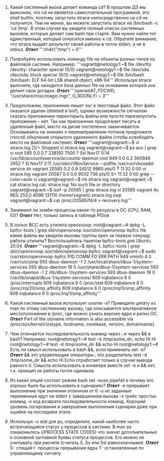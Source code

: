 1. Какой системный вызов делает команда cd? В прошлом ДЗ мы выяснили, что cd не является самостоятельной программой, 
это shell builtin, поэтому запустить strace непосредственно на cd не получится. Тем не менее, вы можете запустить 
strace на /bin/bash -c 'cd /tmp'. В этом случае вы увидите полный список системных вызовов, которые делает сам bash при старте.
Вам нужно найти тот единственный, который относится именно к cd. Обратите внимание, что strace выдаёт результат своей работы в поток stderr, а не в stdout.
***Ответ***
'''chdir("/tmp") = 0'''

2. Попробуйте использовать команду file на объекты разных типов на файловой системе. Например:
'''vagrant@netology1:~$ file /dev/tty
   /dev/tty: character special (5/0)
   vagrant@netology1:~$ file /dev/sda
   /dev/sda: block special (8/0)
   vagrant@netology1:~$ file /bin/bash
   /bin/bash: ELF 64-bit LSB shared object, x86-64'''
Используя strace выясните, где находится база данных file на основании которой она делает свои догадки.
***Ответ***
'''openat(AT_FDCWD, "/usr/share/misc/magic.mgc", O_RDONLY) = 3'''

3. Предположим, приложение пишет лог в текстовый файл. Этот файл оказался удален (deleted в lsof), однако возможности сигналом сказать приложению переоткрыть файлы
или просто перезапустить приложение – нет. Так как приложение продолжает писать в удаленный файл, место на диске постепенно заканчивается. 
Основываясь на знаниях о перенаправлении потоков предложите способ обнуления открытого удаленного файла (чтобы освободить место на файловой системе).
***Ответ***
'''vagrant@vagrant:~$ vi strace.log
[3]+  Stopped                 vi strace.log
vagrant@vagrant:~$ ps aux | grep vi
root         585  0.0  0.7 238192  7500 ?        Ssl  Nov17   0:14 /usr/lib/accountsservice/accounts-daemon
root         949  0.0  0.2 360948  2952 ?        Sl   Nov17   2:11 /usr/sbin/VBoxService --pidfile /var/run/vboxadd-service.sh
vagrant    20585  0.2  0.9  24512  9960 pts/0    T    11:32   0:00 vi strace.log
vagrant    20587  0.0  0.0   9032   736 pts/0    S+   11:32   0:00 grep --color=auto vi
vagrant@vagrant:~$ rm strace.log
vagrant@vagrant:~$ cat strace.log
cat: strace.log: No such file or directory
vagrant@vagrant:~$ lsof -p 20585 | grep strace.log
vi      20585 vagrant    4u   REG  253,0     4096 131110 /home/vagrant/.strace.log.swp
vagrant@vagrant:~$ cat /proc/20585/fd/4 > recovery.log'''

4. Занимают ли зомби-процессы какие-то ресурсы в ОС (CPU, RAM, IO)?
***Ответ***
Нет, только запись в таблице PIDов

5. В iovisor BCC есть утилита opensnoop:
root@vagrant:~# dpkg -L bpfcc-tools | grep sbin/opensnoop
/usr/sbin/opensnoop-bpfcc
На какие файлы вы увидели вызовы группы open за первую секунду работы утилиты? Воспользуйтесь пакетом bpfcc-tools для Ubuntu 20.04. 
***Ответ***
'''vagrant@vagrant:~$ dpkg -L bpfcc-tools | grep sbin/opensnoop
/usr/sbin/opensnoop-bpfcc
vagrant@vagrant:~$ sudo /usr/sbin/opensnoop-bpfcc
PID    COMM               FD ERR PATH
949    vminfo              4   0 /var/run/utmp
593    dbus-daemon        -1   2 /usr/local/share/dbus-1/system-services
593    dbus-daemon        18   0 /usr/share/dbus-1/system-services
593    dbus-daemon        -1   2 /lib/dbus-1/system-services
593    dbus-daemon        18   0 /var/lib/snapd/dbus-1/system-services/
609    irqbalance          6   0 /proc/interrupts
609    irqbalance          6   0 /proc/stat
609    irqbalance          6   0 /proc/irq/20/smp_affinity
609    irqbalance          6   0 /proc/irq/0/smp_affinity
609    irqbalance          6   0 /proc/irq/1/smp_affinity'''

6. Какой системный вызов использует uname -a? Приведите цитату из man по этому системному вызову,
где описывается альтернативное местоположение в /proc, где можно узнать версию ядра и релиз ОС.
***Ответ***
Part of the utsname information is also accessible  via  /proc/sys/kernel/{ostype, hostname, osrelease, version, domainname}.

7. Чем отличается последовательность команд через ; и через && в bash? Например:
root@netology1:~# test -d /tmp/some_dir; echo Hi
Hi
root@netology1:~# test -d /tmp/some_dir && echo Hi
root@netology1:~#
Есть ли смысл использовать в bash &&, если применить set -e?
***Ответ***
&& это управляющие операторы
; это разделитель 
test -d /tmp/some_dir && echo Hi Echo отработает только в случае вывода равного 0.
Смысла использовать в конвеере вместе set -e и && нет, т.к. принцип их работы почти одинаков. 

8. Из каких опций состоит режим bash set -euxo pipefail и почему его хорошо было бы использовать в сценариях?
***Ответ***
-e прерывает выполнение при значении отличном от 0
-u не заданные переменные идут на stderr с завершением вызова
-x трейс простых команд
-o код возврата последовательности команд.
Хороший уровень логирования и завершение выполнения сценария даже при ошибке на последнем этапе.

9. Используя -o stat для ps, определите, какой наиболее часто встречающийся статус у процессов в системе. 
В man ps ознакомьтесь (/PROCESS STATE CODES) что значат дополнительные к основной заглавной буквы статуса процессов. 
Его можно не учитывать при расчете (считать S, Ss или Ssl равнозначными).
***Ответ***
S- спящий
I- процессы прерывания ядра
T- остановленные по управляющему сигналу